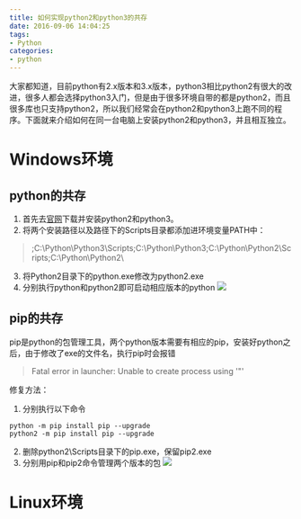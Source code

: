 ```yaml
---
title: 如何实现python2和python3的共存
date: 2016-09-06 14:04:25
tags:
- Python
categories:
- python
---
```

大家都知道，目前python有2.x版本和3.x版本，python3相比python2有很大的改进，很多人都会选择python3入门，但是由于很多环境自带的都是python2，而且很多库也只支持python2，所以我们经常会在python2和python3上跑不同的程序。下面就来介绍如何在同一台电脑上安装python2和python3，并且相互独立。
<!-- more -->
# Windows环境
## python的共存
1. 首先去[官网](https://www.python.org/downloads/)下载并安装python2和python3。
2. 将两个安装路径以及路径下的Scripts目录都添加进环境变量PATH中：

> ;C:\Python\Python3\Scripts\;C:\Python\Python3\;C:\Python\Python2\Scripts\;C:\Python\Python2\

3. 将Python2目录下的python.exe修改为python2.exe
4. 分别执行python和python2即可启动相应版本的python
![](http://i1.piimg.com/567571/ab25d1f04ce48a1f.png)

## pip的共存
pip是python的包管理工具，两个python版本需要有相应的pip，安装好python之后，由于修改了exe的文件名，执行pip时会报错
> Fatal error in launcher: Unable to create process using '"'

修复方法：
1. 分别执行以下命令
```
python -m pip install pip --upgrade
python2 -m pip install pip --upgrade
```
2. 删除python2\Scripts目录下的pip.exe，保留pip2.exe
3. 分别用pip和pip2命令管理两个版本的包
![](http://i4.buimg.com/567571/edc1ba4b105538a6.png)


# Linux环境

